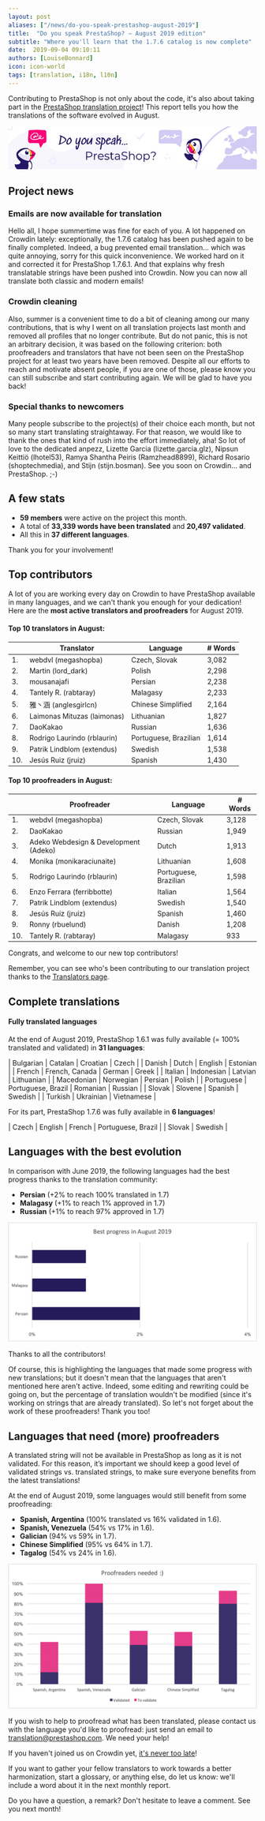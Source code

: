 ```yaml
---
layout: post
aliases: ["/news/do-you-speak-prestashop-august-2019"]
title:  "Do you speak PrestaShop? – August 2019 edition"
subtitle: "Where you'll learn that the 1.7.6 catalog is now complete"
date:  2019-09-04 09:10:11
authors: [LouiseBonnard]
icon: icon-world
tags: [translation, i18n, l10n]
---
```


Contributing to PrestaShop is not only about the code, it's also about taking part in the [PrestaShop translation project](https://crowdin.com/project/prestashop-official)! This report tells you how the translations of the software evolved in August.

![Crowdin Monthly banner](/assets/images/2019/01/Build-Crowdin-banner.jpg)

## Project news


### Emails are now available for translation

Hello all, I hope summertime was fine for each of you. A lot happened on Crowdin lately: exceptionally, the 1.7.6 catalog has been pushed again to be finally completed. Indeed, a bug prevented email translation... which was quite annoying, sorry for this quick inconvenience. We worked hard on it and corrected it for PrestaShop 1.7.6.1. And that explains why fresh translatable strings have been pushed into Crowdin. Now you can now all translate both classic and modern emails!


### Crowdin cleaning

Also, summer is a convenient time to do a bit of cleaning among our many contributions, that is why I went on all translation projects last month and removed all profiles that no longer contribute. But do not panic, this is not an arbitrary decision, it was based on the following criterion: both proofreaders and translators that have not been seen on the PrestaShop project for at least two years have been removed. Despite all our efforts to reach and motivate absent people, if you are one of those, please know you can still subscribe and start contributing again. We will be glad to have you back!


### Special thanks to newcomers

Many people subscribe to the project(s) of their choice each month, but not so many start translating straightaway. For that reason, we would like to thank the ones that kind of rush into the effort immediately, aha! So lot of love to the dedicated anpezz, Lizette Garcia
(lizette.garcia.glz), Nipsun Keittiö (lhotel53), Ramya Shantha Peiris (Ramzhead8899), Richard Rosario (shoptechmedia), and Stijn (stijn.bosman). See you soon on Crowdin… and PrestaShop. ;-)


## A few stats
 
* **59 members** were active on the project this month.
* A total of **33,339 words have been translated** and **20,497 validated**.
* All this in **37 different languages**.
 
Thank you for your involvement!
 

## Top contributors
 
A lot of you are working every day on Crowdin to have PrestaShop available in many languages, and we can't thank you enough for your dedication! Here are the **most active translators and proofreaders** for August 2019.

#### Top 10 translators in August:
 
| |Translator | Language | # Words
|-|---------- | -------- | ----------------
 1. | webdvl (megashopba) | Czech, Slovak | 3,082
 2. | Martin (lord_dark) | Polish | 2,298
 3. | mousanajafi | Persian | 2,238
 4. | Tantely R. (rabtaray) | Malagasy | 2,233
 5. | 雅丶涵 (anglesgirlcn) | Chinese Simplified | 2,164
 6. | Laimonas Mituzas (laimonas) | Lithuanian | 1,827
 7. | DaoKakao | Russian | 1,636
 8. | Rodrigo Laurindo (rblaurin) | Portuguese, Brazilian | 1,614
 9. | Patrik Lindblom (extendus) | Swedish | 1,538
10. | Jesús Ruiz (jruiz) | Spanish | 1,430
 
 
#### Top 10 proofreaders in August:
 
| | Proofreader | Language | # Words
|-| ---------- | -------- | ----------------
 1. | webdvl (megashopba) | Czech, Slovak | 3,128
 2. | DaoKakao | Russian | 1,949
 3. | Adeko Webdesign & Development (Adeko) | Dutch | 1,913
 4. | Monika (monikaraciunaite) | Lithuanian | 1,608
 5. | Rodrigo Laurindo (rblaurin) | Portuguese, Brazilian | 1,598
 6. | Enzo Ferrara (ferribbotte) | Italian | 1,564
 7. | Patrik Lindblom (extendus) | Swedish | 1,540
 8. | Jesús Ruiz (jruiz) | Spanish | 1,460
 9. | Ronny (rbuelund) | Danish | 1,208
10. | Tantely R. (rabtaray) | Malagasy | 933

Congrats, and welcome to our new top contributors!
 
Remember, you can see who's been contributing to our translation project thanks to the [Translators page](http://translators.prestashop.com/).
 
 
## Complete translations
 
#### Fully translated languages
 
At the end of August 2019, PrestaShop 1.6.1 was fully available (= 100% translated and validated) in **31 languages**:
 
| Bulgarian | Catalan | Croatian | Czech |
| Danish | Dutch | English | Estonian |
| French | French, Canada | German | Greek |
| Italian | Indonesian | Latvian | Lithuanian |
| Macedonian | Norwegian | Persian | Polish |
| Portuguese | Portuguese, Brazil | Romanian | Russian |
| Slovak | Slovene | Spanish | Swedish |
| Turkish | Ukrainian | Vietnamese |
 
For its part, PrestaShop 1.7.6 was fully available in **6 languages**!
 
| Czech | English | French | Portuguese, Brazil |
| Slovak | Swedish |

 
## Languages with the best evolution
 
In comparison with June 2019, the following languages had the best progress thanks to the translation community:
 
* **Persian** (+2% to reach 100% translated in 1.7)
* **Malagasy** (+1% to reach 1% approved in 1.7)
* **Russian** (+1% to reach 97% approved in 1.7)
 
![Best translation progress for August 2019](/assets/images/2019/09/Build-Crowdin-progress-August19.png)
 
Thanks to all the contributors!
 
Of course, this is highlighting the languages that made some progress with new translations; but it doesn't mean that the languages that aren't mentioned here aren't active. Indeed, some editing and rewriting could be going on, but the percentage of translation wouldn't be modified (since it's working on strings that are already translated). So let's not forget about the work of these proofreaders! Thank you too!
 
 
## Languages that need (more) proofreaders
 
A translated string will not be available in PrestaShop as long as it is not validated. For this reason, it’s important we should keep a good level of validated strings vs. translated strings, to make sure everyone benefits from the latest translations!
 
At the end of August 2019, some languages would still benefit from some proofreading:
 
* **Spanish, Argentina** (100% translated vs 16% validated in 1.6).
* **Spanish, Venezuela** (54% vs 17% in 1.6).
* **Galician** (94% vs 59% in 1.7).
* **Chinese Simplified** (95% vs 64% in 1.7).
* **Tagalog** (54% vs 24% in 1.6).
 
![Languages that need proofreading](/assets/images/2019/09/Build-Crowdin-proofreading-August19.png)
 
If you wish to help to proofread what has been translated, please contact us with the language you'd like to proofread: just send an email to translation@prestashop.com. We need your help! 
 
If you haven't joined us on Crowdin yet, [it's never too late](https://crowdin.com/project/prestashop-official)!
 
If you want to gather your fellow translators to work towards a better harmonization, start a glossary, or anything else, do let us know: we'll include a word about it in the next monthly report.
 
Do you have a question, a remark? Don't hesitate to leave a comment. See you next month!

